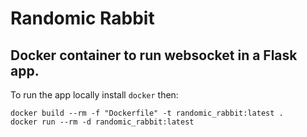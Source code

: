 # Randomic Rabbit

## Docker container to run websocket in a Flask app.

To run the app locally install `docker` then:

```
docker build --rm -f "Dockerfile" -t randomic_rabbit:latest .
docker run --rm -d randomic_rabbit:latest
```
